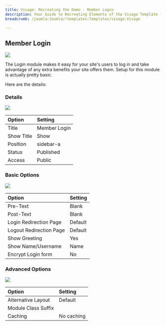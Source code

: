```yaml
---
title: Visage: Recreating the Demo - Member Login
description: Your Guide to Recreating Elements of the Visage Template for Joomla
breadcrumb: /joomla:Joomla/!templates:Templates/visage:Visage

---
```


Member Login
-----

![][demo]

The Login module makes it easy for your site's users to log in and take advantage of any extra benefits your site offers them. Setup for this module is actually pretty basic.

Here are the details:

### Details

![][demo2]

| Option     | Setting      |  
| :--------- | :----------- |  
| Title      | Member Login |  
| Show Title | Show         |  
| Position   | sidebar-a    |  
| Status     | Published    |  
| Access     | Public       |  

### Basic Options

![][demo3]

| Option                  | Setting   |  
| :---------------------- | :-------- |  
| Pre-Text                | Blank     |  
| Post-Text               | Blank     |  
| Login Redirection Page  | Default   |  
| Logout Redirection Page | Default   |  
| Show Greeting           | Yes       |  
| Show Name/Username      | Name      |  
| Encrypt Login form      | No        |  

### Advanced Options

![][demo4]

| Option              | Setting    |  
| :------------------ | :--------- |  
| Alternative Layout  | Default    |  
| Module Class Suffix |            |  
| Caching             | No caching |  

[demo]: assets/demo_8.jpeg
[demo2]: assets/login_1.jpeg
[demo3]: assets/login_2.jpeg
[demo4]: assets/login_3.jpeg